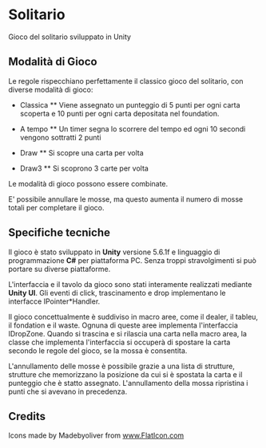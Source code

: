 # Solitario

Gioco del solitario sviluppato in Unity


## Modalità di Gioco

Le regole rispecchiano perfettamente il classico gioco del solitario, con diverse modalità di gioco:

* Classica
** Viene assegnato un punteggio di 5 punti per ogni carta scoperta e 10 punti per ogni carta depositata nel foundation.

* A tempo
** Un timer segna lo scorrere del tempo ed ogni 10 secondi vengono sottratti 2 punti

* Draw
** Si scopre una carta per volta

* Draw3
** Si scoprono 3 carte per volta

Le modalità di gioco possono essere combinate.


E' possibile annullare le mosse, ma questo aumenta il numero di mosse totali per completare il gioco.


## Specifiche tecniche

Il gioco è stato sviluppato in **Unity** versione 5.6.1f e linguaggio di programmazione **C#** per piattaforma PC.
Senza troppi stravolgimenti si può portare su diverse piattaforme.

L'interfaccia e il tavolo da gioco sono stati interamente realizzati mediante **Unity UI**.
Gli eventi di click, trascinamento e drop implementano le interfacce IPointer*Handler.

Il gioco concettualmente è suddiviso in macro aree, come il dealer, il tableu, il fondation e il waste.
Ognuna di queste aree implementa l'interfaccia IDropZone. Quando si trascina e si rilascia una carta nella macro area, la classe che implementa l'interfaccia si occuperà di spostare la carta secondo le regole del gioco, se la mossa è consentita.

L'annullamento delle mosse è possibile grazie a una lista di strutture, strutture che memorizzano la posizione da cui si è spostata la carta e il punteggio che è statto assegnato. L'annullamento della mossa ripristina i punti che si avevano in precedenza.


## Credits

Icons made by Madebyoliver from www.FlatIcon.com
